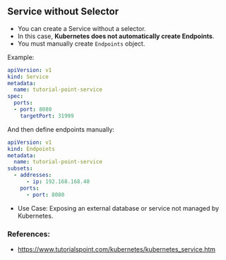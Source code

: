 ## Service without Selector
* You can create a Service without a selector.
* In this case, **Kubernetes does not automatically create Endpoints**.
* You must manually create `Endpoints` object.

Example:

```yaml
apiVersion: v1
kind: Service
metadata:
  name: tutorial-point-service
spec:
  ports:
  - port: 8080
    targetPort: 31999
```

And then define endpoints manually:

```yaml
apiVersion: v1
kind: Endpoints
metadata:
  name: tutorial-point-service
subsets:
  - addresses:
      - ip: 192.168.168.40
    ports:
      - port: 8080
```
- Use Case: Exposing an external database or service not managed by Kubernetes.


### References:
- https://www.tutorialspoint.com/kubernetes/kubernetes_service.htm